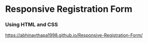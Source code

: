 # Responsive Registration Form
### Using HTML and CSS

https://abhinavthapa1998.github.io/Responsive-Registration-Form/
